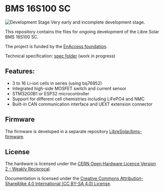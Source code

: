 # BMS 16S100 SC

![Development Stage](https://img.shields.io/badge/development%20stage-alpha-red.svg) Very early and incomplete development stage.

This repository contains the files for ongoing development of the Libre Solar BMS 16S100 SC.

The project is funded by the [EnAccess foundation](https://enaccess.org).

Technical specification: [spec folder](./spec/) (work in progress)

## Features:

- 3 to 16 Li-ion cells in series (using bq76952)
- Integrated high-side MOSFET switch and current sensor
- STM32G0B1 or ESP32 microcontroller
- Support for different cell chemistries including LiFePO4 and NMC
- Built-in CAN communication interface and UEXT extension connector

## Firmware

The firmware is developed in a separate repository [LibreSolar/bms-firmware](https://github.com/LibreSolar/bms-firmware).

## License

The hardware is licensed under the [CERN Open Hardware Licence Version 2 - Weakly Reciprocal](LICENCE).

Documentation is licensed under the [Creative Commons Attribution-ShareAlike 4.0 International (CC BY-SA 4.0) License](https://creativecommons.org/licenses/by-sa/4.0/).
